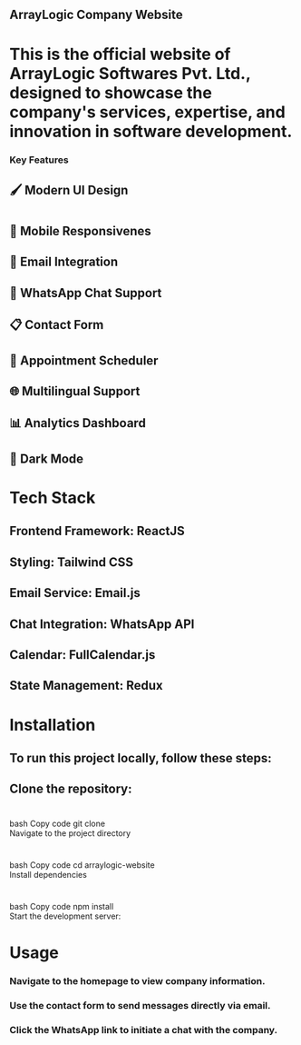 ## ArrayLogic Company Website

# This is the official website of ArrayLogic Softwares Pvt. Ltd., designed to showcase the company's services, expertise, and innovation in software development.

### Key Features

## 🖌️ Modern UI Design
#
## 📱 Mobile Responsivenes
## 📧 Email Integration
## 💬 WhatsApp Chat Support
## 📋 Contact Form
## 📅 Appointment Scheduler
## 🌐 Multilingual Support
## 📊 Analytics Dashboard
## 🎨 Dark Mode

#
# Tech Stack

## Frontend Framework: ReactJS
## Styling: Tailwind CSS
## Email Service: Email.js
## Chat Integration: WhatsApp API
## Calendar: FullCalendar.js
## State Management: Redux 

# Installation
## To run this project locally, follow these steps:

## Clone the repository:
#
bash
Copy code
git clone <repository-url>  
Navigate to the project directory
#
bash
Copy code
cd arraylogic-website  
Install dependencies
#
bash
Copy code
npm install  
Start the development server:
#

# Usage
### Navigate to the homepage to view company information.
### Use the contact form to send messages directly via email.
### Click the WhatsApp link to initiate a chat with the company.
